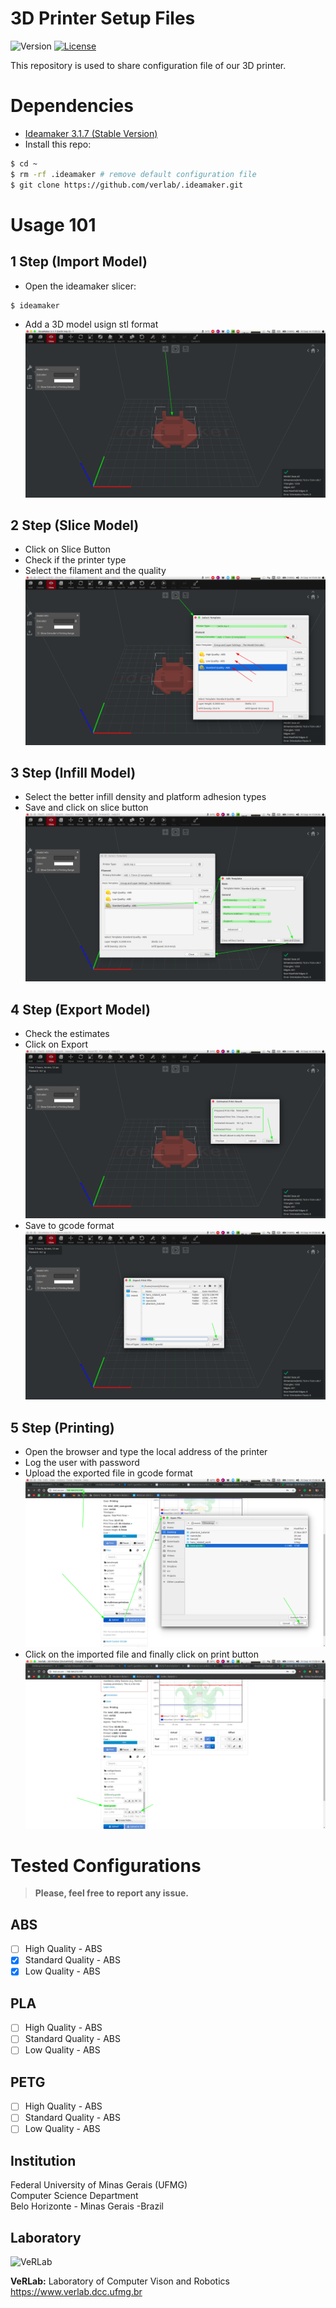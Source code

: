 # 3D Printer Setup Files
![Version](https://img.shields.io/badge/version-1.0-brightgreen.svg)
[![License](https://img.shields.io/badge/license-GPL--3.0-blue.svg)](LICENSE)

This repository is used to share configuration file of our 3D printer.

# Dependencies
* [Ideamaker 3.1.7 (Stable Version)](https://www.raise3d.com/pages/download)
* Install this repo:
```sh
$ cd ~
$ rm -rf .ideamaker # remove default configuration file 
$ git clone https://github.com/verlab/.ideamaker.git
```

# Usage 101
## 1 Step (Import Model)
* Open the ideamaker slicer:
```sh
$ ideamaker
```
* Add a 3D model usign stl format
![system](doc/img/step1.png)

## 2 Step (Slice Model)
* Click on Slice Button
* Check if the printer type
* Select the filament and the quality 
![system](doc/img/step2.png)

## 3 Step (Infill Model)
* Select the better infill density and platform adhesion types
* Save and click on slice button
![system](doc/img/step3.png)

## 4 Step (Export Model)
* Check the estimates
* Click on Export
![system](doc/img/step4.png)
* Save to gcode format
![system](doc/img/step5.png)

## 5 Step (Printing)
* Open the browser and type the local address of the printer
* Log the user with password
* Upload the exported file in gcode format
![system](doc/img/step6.png)
* Click on the imported file and finally click on print button
![system](doc/img/step7.png)

# Tested Configurations
> **Please, feel free to report any issue.**
## ABS
- [ ] High Quality - ABS
- [x] Standard Quality - ABS
- [x] Low Quality - ABS

## PLA
- [ ] High Quality - ABS
- [ ] Standard Quality - ABS
- [ ] Low Quality - ABS

## PETG
- [ ] High Quality - ABS
- [ ] Standard Quality - ABS
- [ ] Low Quality - ABS

## Institution ##

Federal University of Minas Gerais (UFMG)  
Computer Science Department  
Belo Horizonte - Minas Gerais -Brazil 

## Laboratory ##

![VeRLab](https://www.dcc.ufmg.br/dcc/sites/default/files/public/verlab-logo.png)

**VeRLab:** Laboratory of Computer Vison and Robotics   
https://www.verlab.dcc.ufmg.br
